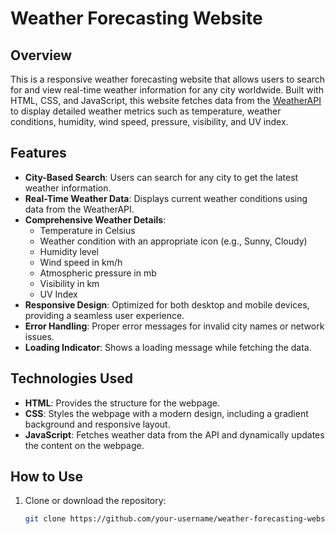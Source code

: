 # Weather Forecasting Website

## Overview
This is a responsive weather forecasting website that allows users to search for and view real-time weather information for any city worldwide. Built with HTML, CSS, and JavaScript, this website fetches data from the [WeatherAPI](https://www.weatherapi.com/) to display detailed weather metrics such as temperature, weather conditions, humidity, wind speed, pressure, visibility, and UV index.

## Features
- **City-Based Search**: Users can search for any city to get the latest weather information.
- **Real-Time Weather Data**: Displays current weather conditions using data from the WeatherAPI.
- **Comprehensive Weather Details**: 
  - Temperature in Celsius
  - Weather condition with an appropriate icon (e.g., Sunny, Cloudy)
  - Humidity level
  - Wind speed in km/h
  - Atmospheric pressure in mb
  - Visibility in km
  - UV Index
- **Responsive Design**: Optimized for both desktop and mobile devices, providing a seamless user experience.
- **Error Handling**: Proper error messages for invalid city names or network issues.
- **Loading Indicator**: Shows a loading message while fetching the data.

## Technologies Used
- **HTML**: Provides the structure for the webpage.
- **CSS**: Styles the webpage with a modern design, including a gradient background and responsive layout.
- **JavaScript**: Fetches weather data from the API and dynamically updates the content on the webpage.

## How to Use
1. Clone or download the repository:
   ```bash
   git clone https://github.com/your-username/weather-forecasting-website.git
